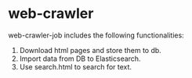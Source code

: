 # web-crawler
web-crawler-job includes the following functionalities:
1. Download html pages and store them to db.
2. Import data from DB to Elasticsearch.
3. Use search.html to search for text.